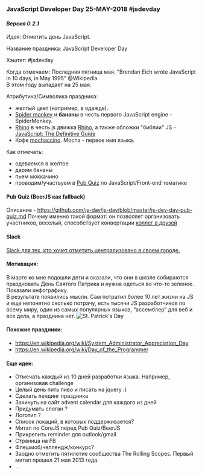 ### JavaScript Developer Day 25-MAY-2018 #jsdevday 
#### *Версия 0.2.1* 

Идея: Отметить день JavaScript.

Название праздника: JavaScript Developer Day

Хэштег: #jsdevday

Когда отмечаем: Последняя пятница мая. "Brendan Eich wrote JavaScript in 10 days, in May 1995" @Wikipedia  
В этом году выпадает на 25 мая.   

Атрибутика/Символика праздника: 
- желтый цвет (например, в одежде).  
- [Spider monkey](https://en.wikipedia.org/wiki/Spider_monkey) и **бананы** в честь первого JavaScript engine - SpiderMonkey. 
- [Rhino](https://en.wikipedia.org/wiki/Rhinoceros) в честь js движка [Rhino](https://github.com/mozilla/rhino), а также обложки "библии" JS - [JavaScript: The Definitive Guide](http://shop.oreilly.com/product/9780596805531.do)
- Кофе [mochaccino](https://en.wikipedia.org/wiki/Caff%C3%A8_mocha). Mocha - первое имя языка.  

Как отмечать:
- одеваемся в желтое 
- дарим бананы
- пьем моккачино
- проводим/участвуем в [Pub Quiz](https://en.wikipedia.org/wiki/Pub_quiz) по JavaScript/Front-end тематике

#### Pub Quiz (BeerJS как fallback) 
Описание - https://github.com/js-day/js-day/blob/master/js-dev-day-pub-quiz.md
Почему именно такой формат: он позволяет организовать участников, веселый, способствует конвертации [коллег в друзей](https://www.ted.com/talks/robert_waldinger_what_makes_a_good_life_lessons_from_the_longest_study_on_happiness)

#### Slack
[Slack для тех, кто хочет отметить централизовано в своем городе.](https://join.slack.com/t/jsdevday/shared_invite/enQtMzUxMzg1NTQ1MzUxLWVmNmY3NzAxMzUxNWQzMDU0Njk4MTViY2M1NjczNWM0NWVjYjUxZTY5YTEzMThkNTBhYjkzYTNiMTc0OGQxY2U)

#### Мотивация:
В марте ко мне подошли дети и сказали, что они в школе собираются праздновать День Святого Патрика и нужна одеться во что-то зеленое. Показали инфографику.  
В результате появились мысли. Сам потратил более 10 лет жизни на JS и еще непонятно сколько потрачу,  есть тысячи JS разработчиков по всему миру, один из самых популярных языков, “ассемблер” для веб и все дела, а праздника нет. 
![St. Patrick's Day](http://varabei.com/public/IMG_1057.jpg)

#### Похожие праздники:
- https://en.wikipedia.org/wiki/System_Administrator_Appreciation_Day
- https://en.wikipedia.org/wiki/Day_of_the_Programmer

#### Еще идеи:
- Отмечать каждый из 10 дней разработки языка. Например, организовав challenge
- Целый день пить пиво и писать на jquery :)
- Сделать лендинг праздника
- Закинуть на сайт advent calendar для каждого из дней
- Придумать слоган ?
- Логотип ?
- Список локаций, в которых поддерживается?
- Митап по CoreJS перед Pub Quiz/BeerJS
- Прикрепить reminder для outlook/gmail
- Страница на FB
- Флешмоб/челлендж/конкурс?
- Заодно отметить пятилетие сообщества The Rolling Scopes. Первый митап прошел 21 мая 2013 года.
- ...

